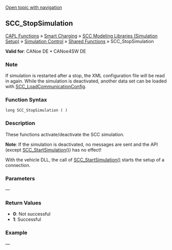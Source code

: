 [Open topic with navigation](../../../../../CANoeDEFamily.htm#Topics/CAPLFunctions/SmartCharging/Functions/CAPLfunctionSCCStopSimulation.md)

## SCC_StopSimulation

[CAPL Functions](../../CAPLfunctions.md) » [Smart Charging](../CAPLFunctionsSmartChargingOverview.md) » [SCC Modeling Libraries (Simulation Setup)](../CAPLFunctionsSmartChargingOverview.md#BMNodeayerDLL) » [Simulation Control](../CAPLFunctionsSmartChargingOverview.md#SimulationControl) » [Shared Functions](../CAPLFunctionsSmartChargingOverview.md#SimulationControl) » SCC_StopSimulation

**Valid for**:  CANoe DE • CANoe4SW DE

### Note

If simulation is restarted after a stop, the XML configuration file will be read in again. While the simulation is deactivated, another data set can be loaded with [SCC_LoadCommunicationConfig](CAPLfunctionSCCLoadCommunicationConfig.md).

### Function Syntax

```
long SCC_StopSimulation ( )
```

### Description

These functions activate/deactivate the SCC simulation.

**Note**: If the simulation is deactivated, no messages are sent and the API (except [SCC_StartSimulation()](CAPLfunctionSCCStartSimulation.md)) has no effect!

With the vehicle DLL, the call of [SCC_StartSimulation()](CAPLfunctionSCCStartSimulation.md) starts the setup of a connection.

### Parameters

—

### Return Values

- **0**: Not successful
- **1**: Successful

### Example

—
